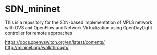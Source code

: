 # SDN_mininet
 This is a repository for the SDN-based implementation of MPLS network with OVS and OpenFlow and Network Virtualization using OpenDayLight controller for remote approaches

https://docs.openvswitch.org/en/latest/contents/
http://mininet.org/walkthrough/
